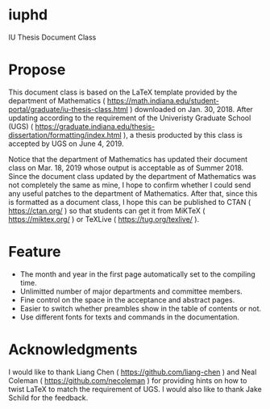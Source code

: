 # iuphd
IU Thesis Document Class

# Propose
This document class is based on the LaTeX template provided by the department of Mathematics ( https://math.indiana.edu/student-portal/graduate/iu-thesis-class.html ) downloaded on Jan. 30, 2018. After updating according to the requirement of the Univeristy Graduate School (UGS) ( https://graduate.indiana.edu/thesis-dissertation/formatting/index.html ), a thesis producted by this class is accepted by UGS on June 4, 2019. 

Notice that the department of Mathematics has updated their document class on Mar. 18, 2019 whose output is acceptable as of Summer 2018.  Since the document class updated by the department of Mathematics was not completely the same as mine, I hope to confirm whether I could send any useful patches to the department of Mathematics. After that, since this is formatted as a document class, I hope this can be published to CTAN ( https://ctan.org/ ) so that students can get it from MiKTeX ( https://miktex.org/ ) or TeXLive ( https://tug.org/texlive/ ).

# Feature
* The month and year in the first page automatically set to the compiling time.
* Unlimitted number of major departments and committee members.
* Fine control on the space in the acceptance and abstract pages.
* Easier to switch whether preambles show in the table of contents or not.
* Use different fonts for texts and commands in the documentation.

# Acknowledgments
I would like to thank Liang Chen ( https://github.com/liang-chen ) and Neal Coleman ( https://github.com/necoleman ) for providing hints on how to twist LaTeX to match the requirement of UGS. I would also like to thank Jake Schild for the feedback.
